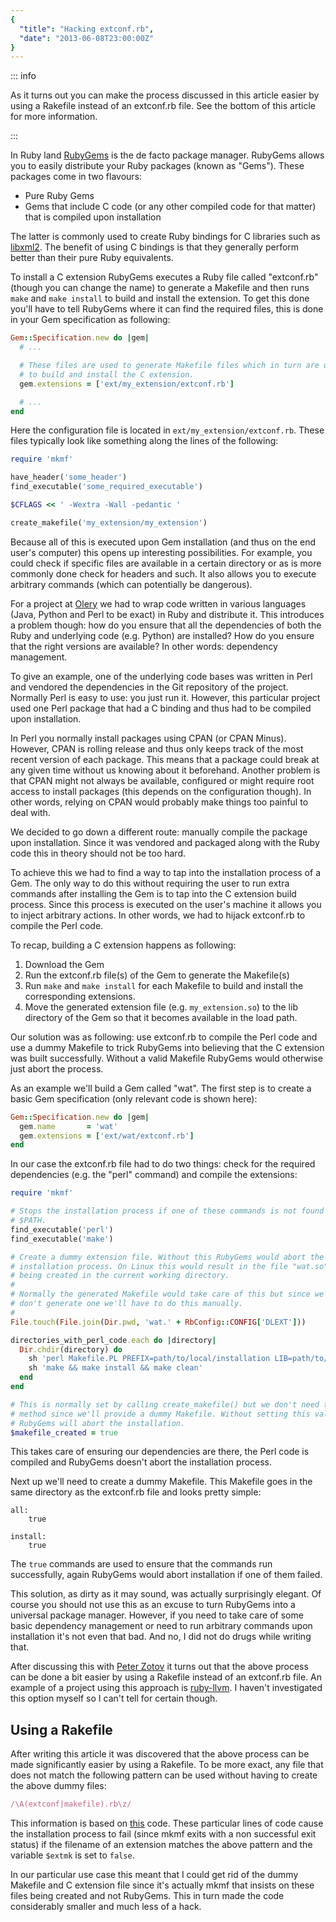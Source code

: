 ```yaml
---
{
  "title": "Hacking extconf.rb",
  "date": "2013-06-08T23:00:00Z"
}
---
```

<!-- vale off -->

::: info

As it turns out you can make the process discussed in this article easier by
using a Rakefile instead of an extconf.rb file. See the bottom of this article
for more information.

:::

In Ruby land [RubyGems][rubygems] is the de facto package manager. RubyGems
allows you to easily distribute your Ruby packages (known as "Gems"). These
packages come in two flavours:

- Pure Ruby Gems
- Gems that include C code (or any other compiled code for that matter) that
  is compiled upon installation

The latter is commonly used to create Ruby bindings for C libraries such as
[libxml2][libxml2]. The benefit of using C bindings is that they generally
perform better than their pure Ruby equivalents.

To install a C extension RubyGems executes a Ruby file called "extconf.rb"
(though you can change the name) to generate a Makefile and then runs `make`
and `make install` to build and install the extension. To get this done you'll
have to tell RubyGems where it can find the required files, this is done in
your Gem specification as following:

```ruby
Gem::Specification.new do |gem|
  # ...

  # These files are used to generate Makefile files which in turn are used
  # to build and install the C extension.
  gem.extensions = ['ext/my_extension/extconf.rb']

  # ...
end
```

Here the configuration file is located in `ext/my_extension/extconf.rb`. These
files typically look like something along the lines of the following:

```ruby
require 'mkmf'

have_header('some_header')
find_executable('some_required_executable')

$CFLAGS << ' -Wextra -Wall -pedantic '

create_makefile('my_extension/my_extension')
```

Because all of this is executed upon Gem installation (and thus on the end
user's computer) this opens up interesting possibilities. For example, you
could check if specific files are available in a certain directory or as is
more commonly done check for headers and such. It also allows you to execute
arbitrary commands (which can potentially be dangerous).

For a project at [Olery][olery] we had to wrap code written in various
languages (Java, Python and Perl to be exact) in Ruby and distribute it. This
introduces a problem though: how do you ensure that all the dependencies of
both the Ruby and underlying code (e.g. Python) are installed? How do you
ensure that the right versions are available? In other words: dependency
management.

To give an example, one of the underlying code bases was written in Perl and
vendored the dependencies in the Git repository of the project. Normally Perl
is easy to use: you just run it. However, this particular project used one Perl
package that had a C binding and thus had to be compiled upon installation.

In Perl you normally install packages using CPAN (or CPAN Minus). However, CPAN
is rolling release and thus only keeps track of the most recent version of each
package. This means that a package could break at any given time without us
knowing about it beforehand. Another problem is that CPAN might not always be
available, configured or might require root access to install packages (this
depends on the configuration though). In other words, relying on CPAN would
probably make things too painful to deal with.

We decided to go down a different route: manually compile the package upon
installation. Since it was vendored and packaged along with the Ruby code this
in theory should not be too hard.

To achieve this we had to find a way to tap into the installation process of a
Gem. The only way to do this without requiring the user to run extra commands
after installing the Gem is to tap into the C extension build process. Since
this process is executed on the user's machine it allows you to inject
arbitrary actions. In other words, we had to hijack extconf.rb to compile the
Perl code.

To recap, building a C extension happens as following:

1. Download the Gem
1. Run the extconf.rb file(s) of the Gem to generate the Makefile(s)
1. Run `make` and `make install` for each Makefile to build and install the
   corresponding extensions.
1. Move the generated extension file (e.g. `my_extension.so`) to the lib
   directory of the Gem so that it becomes available in the load path.

Our solution was as following: use extconf.rb to compile the Perl code and use
a dummy Makefile to trick RubyGems into believing that the C extension was
built successfully. Without a valid Makefile RubyGems would otherwise just
abort the process.

As an example we'll build a Gem called "wat". The first step is to create a
basic Gem specification (only relevant code is shown here):

```ruby
Gem::Specification.new do |gem|
  gem.name       = 'wat'
  gem.extensions = ['ext/wat/extconf.rb']
end
```

In our case the extconf.rb file had to do two things: check for the required
dependencies (e.g. the "perl" command) and compile the extensions:

```ruby
require 'mkmf'

# Stops the installation process if one of these commands is not found in
# $PATH.
find_executable('perl')
find_executable('make')

# Create a dummy extension file. Without this RubyGems would abort the
# installation process. On Linux this would result in the file "wat.so"
# being created in the current working directory.
#
# Normally the generated Makefile would take care of this but since we
# don't generate one we'll have to do this manually.
#
File.touch(File.join(Dir.pwd, 'wat.' + RbConfig::CONFIG['DLEXT']))

directories_with_perl_code.each do |directory|
  Dir.chdir(directory) do
    sh 'perl Makefile.PL PREFIX=path/to/local/installation LIB=path/to/local/lib'
    sh 'make && make install && make clean'
  end
end

# This is normally set by calling create_makefile() but we don't need that
# method since we'll provide a dummy Makefile. Without setting this value
# RubyGems will abort the installation.
$makefile_created = true
```

This takes care of ensuring our dependencies are there, the Perl code is
compiled and RubyGems doesn't abort the installation process.

Next up we'll need to create a dummy Makefile. This Makefile goes in the same
directory as the extconf.rb file and looks pretty simple:

```
all:
    true

install:
    true
```

The `true` commands are used to ensure that the commands run successfully,
again RubyGems would abort installation if one of them failed.

This solution, as dirty as it may sound, was actually surprisingly elegant. Of
course you should not use this as an excuse to turn RubyGems into a universal
package manager. However, if you need to take care of some basic dependency
management or need to run arbitrary commands upon installation it's not even
that bad. And no, I did not do drugs while writing that.

After discussing this with [Peter Zotov][whitequark] it turns out that the
above process can be done a bit easier by using a Rakefile instead of an
extconf.rb file. An example of a project using this approach is
[ruby-llvm][ruby-llvm]. I haven't investigated this option myself so I can't
tell for certain though.

## Using a Rakefile

After writing this article it was discovered that the above process can be made
significantly easier by using a Rakefile. To be more exact, any file that does
not match the following pattern can be used without having to create the above
dummy files:

```ruby
/\A(extconf|makefile).rb\z/
```

This information is based on [this][mkmf-wtf] code. These particular lines of
code cause the installation process to fail (since mkmf exits with a non
successful exit status) if the filename of an extension matches the above
pattern and the variable `$extmk` is set to `false`.

In our particular use case this meant that I could get rid of the dummy
Makefile and C extension file since it's actually mkmf that insists on these
files being created and not RubyGems. This in turn made the code considerably
smaller and much less of a hack.

[rubygems]: http://rubygems.org/
[libxml2]: http://www.xmlsoft.org/
[olery]: http://olery.com/
[whitequark]: https://github.com/whitequark/
[ruby-llvm]: https://github.com/ruby-llvm/ruby-llvm/blob/master/ruby-llvm.gemspec
[mkmf-wtf]: https://github.com/ruby/ruby/blob/34f5700a0947243198dea5461b80fa8be5ba19ea/lib/mkmf.rb#L2598-L2600
